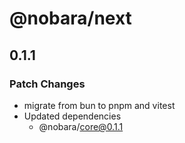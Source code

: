 # @nobara/next

## 0.1.1

### Patch Changes

- migrate from bun to pnpm and vitest
- Updated dependencies
  - @nobara/core@0.1.1
